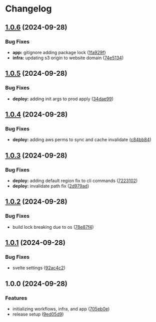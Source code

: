 # Changelog

## [1.0.6](https://github.com/jamcatbiz/jamescate.com/compare/v1.0.5...v1.0.6) (2024-09-28)


### Bug Fixes

* **app:** gitignore adding package lock ([1fa929f](https://github.com/jamcatbiz/jamescate.com/commit/1fa929f5d185a102cb7dc854d7690a966d271d6f))
* **infra:** updating s3 origin to website domain ([74e5134](https://github.com/jamcatbiz/jamescate.com/commit/74e5134bf30a38c6ef734dec00f34df3614b7be6))

## [1.0.5](https://github.com/jamcatbiz/jamescate.com/compare/v1.0.4...v1.0.5) (2024-09-28)


### Bug Fixes

* **deploy:** adding init args to prod apply ([34dae99](https://github.com/jamcatbiz/jamescate.com/commit/34dae99908f2d2f9063af87520c93a94dc3620de))

## [1.0.4](https://github.com/jamcatbiz/jamescate.com/compare/v1.0.3...v1.0.4) (2024-09-28)


### Bug Fixes

* **deploy:** adding aws perms to sync and cache invalidate ([c84bb84](https://github.com/jamcatbiz/jamescate.com/commit/c84bb849971f063f1d83023079afc2e54f9d7caf))

## [1.0.3](https://github.com/jamcatbiz/jamescate.com/compare/v1.0.2...v1.0.3) (2024-09-28)


### Bug Fixes

* **deploy:** adding default region fix to cli commands ([7223102](https://github.com/jamcatbiz/jamescate.com/commit/72231025666fbd592b2483a3531a7a24ae00b3bb))
* **deploy:** invalidate path fix ([2d979ad](https://github.com/jamcatbiz/jamescate.com/commit/2d979ada8dd78e882ac3354ad3c2c30388bd36c9))

## [1.0.2](https://github.com/jamcatbiz/jamescate.com/compare/v1.0.1...v1.0.2) (2024-09-28)


### Bug Fixes

* build lock breaking due to os ([78e87f4](https://github.com/jamcatbiz/jamescate.com/commit/78e87f49295d2c3514ec798172c89becb7c5e75f))

## [1.0.1](https://github.com/jamcatbiz/jamescate.com/compare/v1.0.0...v1.0.1) (2024-09-28)


### Bug Fixes

* svelte settings ([92ac4c2](https://github.com/jamcatbiz/jamescate.com/commit/92ac4c2a01e2dc729a6a3686160b0e0cbe4c3793))

## 1.0.0 (2024-09-28)


### Features

* initializing workflows, infra, and app ([705eb0e](https://github.com/jamcatbiz/jamescate.com/commit/705eb0e7d3721243f7f23be38692ebbc3a99a873))
* release setup ([9ed05d9](https://github.com/jamcatbiz/jamescate.com/commit/9ed05d9532d6b0d571a0ec73b4f1726032cf3158))
